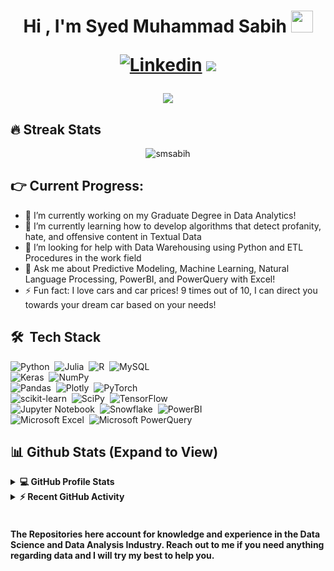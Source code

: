 <h1 align="center">Hi , I'm Syed Muhammad Sabih <img src="https://media.giphy.com/media/hvRJCLFzcasrR4ia7z/giphy.gif" width="35">

[![Linkedin](https://img.shields.io/badge/-LinkedIn-blue?style=flat&logo=Linkedin&logoColor=white&link=https://www.linkedin.com/in/smsabih/)](https://www.linkedin.com/in/smsabih/) ![](https://visitor-badge.glitch.me/badge?page_id=smsabih)
</h1>
<p align="center">
 <a href="https://github.com/DenverCoder1/readme-typing-svg"><img src="https://readme-typing-svg.herokuapp.com?lines=Graduate+Student;Data+Scientist;ML%20|%20AI%20|%20Detecting%20Anomalies;Data%20Analyst;Cleaning%20and%20Analyzing%20Data&center=true&width=500&height=50&font=georgia"></a>
</p>

## 🔥 Streak Stats

<p align="center"><img align="center" src="https://github-readme-streak-stats.herokuapp.com/?user=smsabih&theme=algolia" alt="smsabih" /></p>

## 👉 Current Progress:
- 🔭 I’m currently working on my Graduate Degree in Data Analytics!
- 🌱 I’m currently learning how to develop algorithms that detect profanity, hate, and offensive content in Textual Data
- 🤔 I’m looking for help with Data Warehousing using Python and ETL Procedures in the work field
- 💬 Ask me about Predictive Modeling, Machine Learning, Natural Language Processing, PowerBI, and PowerQuery with Excel!
- ⚡ Fun fact: I love cars and car prices! 9 times out of 10, I can direct you towards your dream car based on your needs!


##  🛠 &nbsp;Tech Stack

![Python](https://img.shields.io/badge/-Python-05122A?style=flat&logo=python)&nbsp;
![Julia](https://img.shields.io/badge/-Julia-05122A?style=flat&logo=julia)&nbsp;
![R](https://img.shields.io/badge/-R-05122A?style=flat&logo=r)&nbsp;
![MySQL](https://img.shields.io/badge/-MySQL-05122A?style=flat&logo=mysql)&nbsp;
<br/>
![Keras](https://img.shields.io/badge/-Keras-05122A?style=flat&logo=Keras)&nbsp;
![NumPy](https://img.shields.io/badge/-NumPy-05122A?style=flat&logo=numpy)&nbsp;
<br/>
![Pandas](https://img.shields.io/badge/-Pandas-05122A?style=flat&logo=pandas)&nbsp;
![Plotly](https://img.shields.io/badge/-Plotly-05122A?style=flat&logo=plotly)&nbsp;
![PyTorch](https://img.shields.io/badge/-PyTorch-05122A?style=flat&logo=pytorch)&nbsp;
<br/>
![scikit-learn](https://img.shields.io/badge/-scikit--learn-05122A?style=flat&logo=scikit-learn)&nbsp;
![SciPy](https://img.shields.io/badge/-SciPy-05122A?style=flat&logo=scipy)&nbsp;
![TensorFlow](https://img.shields.io/badge/-TensorFlow-05122A?style=flat&logo=tensorflow)&nbsp;
<br/>
![Jupyter Notebook](https://img.shields.io/badge/-Jupyter-05122A?style=flat&logo=jupyter)&nbsp;
![Snowflake](https://img.shields.io/badge/-Snowflake-05122A?style=flat&logo=snowflake)&nbsp;
![PowerBI](https://img.shields.io/badge/-PowerBI-05122A?style=flat&logo=powerbi)&nbsp;
<br/>
![Microsoft Excel](https://img.shields.io/badge/-Excel-05122A?style=flat&logo=microsoft-excel)&nbsp;
![Microsoft PowerQuery](https://img.shields.io/badge/-PowerQuery-05122A?style=flat&logo=microsoft)&nbsp;

## 📊 Github Stats (Expand to View)

<details> 
  <summary><b>💻 GitHub Profile Stats</b></summary>
  <br/>
  <p align="center">
    <a href="https://github.com/smsabih"><img align="center" src="https://github-readme-stats.vercel.app/api?username=smsabih&show_icons=true&locale=en&theme=algolia" alt="smsabih" height="192px"/></a>
	</p>
	<p  align="center">
	  <img src="https://github-readme-stats.vercel.app/api/top-langs?username=smsabih&show_icons=true&locale=en&layout=compact&theme=algolia" alt="smsabih" height="192px"/>
	</p>
  <br/>
  <b>Note:</b> Top languages is only a metric of the languages my public code consists of and doesn't reflect experience or skill level.
  </p>
</details>

<details>
  <summary><b>⚡ Recent GitHub Activity</b></summary>
  <br/>
   <a href="https://github.com/smsabih"><img alt="Syed's Activity Graph" src="https://activity-graph.herokuapp.com/graph?username=smsabih&custom_title=Syed%20Muhammad%20Sabih's%20Contribution%20Graph&theme=react-dark" /></a>
  <br/>

</details>

<br/>

#### The Repositories here account for knowledge and experience in the Data Science and Data Analysis Industry. Reach out to me if you need anything regarding data and I will try my best to help you. 
